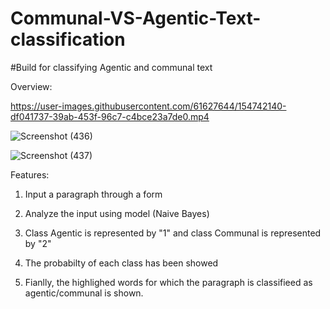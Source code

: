 # Communal-VS-Agentic-Text-classification

#Build for classifying Agentic and communal text

Overview:

https://user-images.githubusercontent.com/61627644/154742140-df041737-39ab-453f-96c7-c4bce23a7de0.mp4


![Screenshot (436)](https://user-images.githubusercontent.com/61627644/154741528-4a52cef2-c39e-4f9c-b7d1-17cd5cd67ea6.png)


![Screenshot (437)](https://user-images.githubusercontent.com/61627644/154741561-8f502075-8aee-4fcc-a9c3-b9772d9b2bd9.png)




Features:

1. Input a paragraph through a form 

2.  Analyze the input using model (Naive Bayes)

3. Class Agentic is represented by "1" and class Communal is represented by "2"

4. The probabilty of each class has been showed

5. Fianlly, the highlighed words for which the paragraph is classifieed as agentic/communal is shown.

